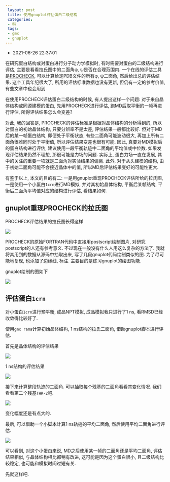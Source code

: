 ```yaml
---
 layout: post
 title: 使用gnuplot评估蛋白二级结构
 categories:
 - 科
 tags:
 - gmx
 - gnuplot
---
```


- 2021-06-26 22:37:01

在研究蛋白结构或对蛋白进行分子动力学模拟时, 有时需要对蛋白的二级结构进行评估, 主要是看看拉氏图中的二面角φ, ψ是否在合理范围内. 一个在线的评估工具是[PROCHECK](https://www.ebi.ac.uk/thornton-srv/software/PROCHECK/), 可以计算给定PDB文件的所有φ, ψ二面角, 然后给出总的评估结果. 这个工具年纪很大了, 所用的评估标准数据也没有更新, 但仍有一定的参考价值, 有些文章中也会用到.

在使用PROCHECK评估蛋白二级结构的时候, 有人提出这样一个问题: 对于来自晶体结构或同源建模的蛋白, 先用PROCHECK进行评估, 跑MD后取平衡的一帧再进行评估, 所得评估结果怎么会变差?

对此, 我的回答是, PROCHECK的评估标准是根据对晶体结构的分析得到的, 所以对蛋白的初始晶体结构, 只要分辨率不是太差, 评估结果一般都比较好. 但对于MD后的某一帧蛋白结构, 即便处于平衡状态, 有些二面角可能波动很大, 再加上所有二面角很难同时处于平衡值, 所以评估结果变差也很有可能. 因此, 真要对MD模拟后的蛋白结构进行评估, 建议使用一段平衡轨迹中二面角的平均值或中位数. 如果发现评估结果仍然不理想, 那很可能是力场的问题. 实际上, 蛋白力场一直在发展, 其中的关注的重要一项就是二面角对实验结果的偏离. 此外, 对于从头建模的结构, 由于初始二面角可能不会接近晶体中的值, 所以MD后评估结果变好的可能性更大.

有鉴于以上, 本文的目的有二: 一是用gnuplot重现PROCHECK评估所给的拉氏图, 一是使用一个小蛋白`1crn`进行MD模拟, 并对其初始晶体结构, 平衡后某帧结构, 平衡后二面角平均值对应的结构进行评估, 看结果如何.

## gnuplot重现PROCHECK的拉氏图

PROCHECK评估结果的拉氏图长得这样

![](https://www.ebi.ac.uk/thornton-srv/software/PROCHECK/manual/examples/plot_01.gif)

PROCHECK的原始FORTRAN代码中直接用postscript绘制图片, 对研究postscript的人还有参考意义. 不过现在一般没有什么人用这么复杂的方法了. 我就将其用到的数据从源码中抽取出来, 写了几段gnuplot代码绘制类似的图. 为了尽可能地复现, 也添加了边缘线, 标注. 主要目的是练习gnuplot的绘图功能.

gnuplot绘制的图如下

![](https://jerkwin.github.io/pic/prochk-rama.png)

## 评估蛋白`1crn`

对小蛋白`1crn`进行预平衡, 成品NPT模拟, 成品模拟我只进行了1 ns, 看RMSD已经收敛得比较好了.

使用`gmx rama`计算初始晶体结构, 1 ns结构的拉氏二面角, 借助gnuplot脚本进行评估.

首先是晶体结构的评估结果

![](https://jerkwin.github.io/pic/prochk-crystal.png)

1 ns结构的评估结果

![](https://jerkwin.github.io/pic/prochk-1ns.png)

接下来计算整段轨迹的二面角. 可以抽取每个残基的二面角看看其变化情况. 我们看看第二个残基`THR-2`吧.

![](https://jerkwin.github.io/pic/prochk-thr2.png)

变化幅度还是有点大的.

最后, 可以借助一个小脚本计算1 ns轨迹的平均二面角, 然后使用平均二面角进行评估.

![](https://jerkwin.github.io/pic/prochk-avg.png)

可以看到, 对这个小蛋白来说, MD之后使用某一帧的二面角还是平均二面角, 评估结果相似, 与晶体结构相比都稍有改进, 这可能是因为这个蛋白很小, 且二级结构比较稳定, 也可能和模拟时间过短有关.

先就这样吧.
